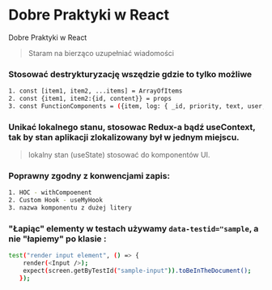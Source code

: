 # Dobre Praktyki w React
Dobre Praktyki w React
> Staram na bierząco uzupełniać wiadomości

### Stosować destrykturyzację wszędzie gdzie to tylko możliwe
```bash
1. const [item1, item2, ...items] = ArrayOfItems
2. const {item1, item2:{id, content}} = props
3. const FunctionComponents = ({item, log: { _id, priority, text, user, created }}) => {...........});
```

### Unikać lokalnego stanu, stosowac Redux-a bądź useContext, tak by stan aplikacji zlokalizowany był w jednym miejscu.
  > lokalny stan (useState) stosować do komponentów UI.

### Poprawny zgodny z konwencjami zapis:
```bash
1. HOC - withCompoenent
2. Custom Hook - useMyHook
3. nazwa komponentu z dużej litery
```


### "Łapiąc" elementy w testach używamy `data-testid="sample`, a nie "łapiemy" po klasie :
```bash
test("render input element", () => {
    render(<Input />);
    expect(screen.getByTestId("sample-input")).toBeInTheDocument();
   });
 ```


